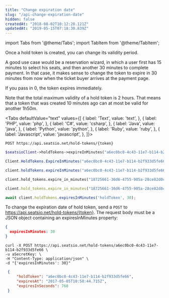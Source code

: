 ```yaml
---
title: "Change expiration date"
slug: "/api-change-expiration-date"
hidden: false
createdAt: "2018-08-02T10:12:28.121Z"
updatedAt: "2019-05-15T07:18:30.839Z"
---
```


import Tabs from '@theme/Tabs';
import TabItem from '@theme/TabItem';

Once a hold token is created, you can change its validity period. 

A good use case would be a reservation wizard, in which a user first has 15 minutes to select his seats, and then another 30 minutes to complete payment. In that case, it makes sense to change the token to expire in 30 minutes from now when the ticket buyer arrives at the payment page. 

If you pass in 0, the token expires immediately.

Note that the total maximum validity of a hold token is 2 hours. That means that a token that was created 10 minutes ago can at most be valid for another 1h50m.



<Tabs 
  defaultValue="text"
  values={[
{ label: 'Text', value: 'text', },
{ label: 'PHP', value: 'php', },
{ label: 'C#', value: 'csharp', },
{ label: 'Java', value: 'java', },
{ label: 'Python', value: 'python', },
{ label: 'Ruby', value: 'ruby', },
{ label: 'Javascript', value: 'javascript', },
]}>
<TabItem value='text'>

```text
POST https://api.seatsio.net/hold-tokens/{token}
```

</TabItem>
<TabItem value='php'>

```php
$seatsioClient->holdTokens->expireInMinutes("a6ec0bc0-4c43-11e7-b114-b2f933d5fe66", 30);
```

</TabItem>
<TabItem value='csharp'>

```csharp
Client.HoldTokens.ExpireInMinutes("a6ec0bc0-4c43-11e7-b114-b2f933d5fe66", 30);
```

</TabItem>
<TabItem value='java'>

```java
client.holdTokens.expireInMinutes("a6ec0bc0-4c43-11e7-b114-b2f933d5fe66", 30);
```

</TabItem>
<TabItem value='python'>

```python
client.hold_tokens.expire_in_minutes("18725661-36d6-4755-905a-28ce82d0c2d5", 30)
```

</TabItem>
<TabItem value='ruby'>

```ruby
client.hold_tokens.expire_in_minutes("18725661-36d6-4755-905a-28ce82d0c2d5", 30)

```

</TabItem>
<TabItem value='javascript'>

```javascript
await client.holdTokens.expiresInMinutes('holdToken', 30);
```

</TabItem>
</Tabs>



To change the expiration date of hold token, send a `POST` to https://api.seatsio.net/hold-tokens/{token}. The request body must be a JSON object containing an expiresInMinutes property:
```json
{
  expiresInMinutes: 30
}
```

```curl
curl -X POST https://api.seatsio.net/hold-tokens/a6ec0bc0-4c43-11e7-b114-b2f933d5fe66 \
-u aSecretKey: \
-H "Content-Type: application/json" \
-d "{'expiresInMinutes': 30}"
```

```json
 {    
     "holdToken": "a6ec0bc0-4c43-11e7-b114-b2f933d5fe66",
     "expiresAt": "2017-05-05T10:58:44.715Z",
     "expiresInSeconds": 768
 }
```
